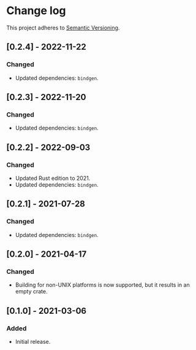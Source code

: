 # Change log

This project adheres to [Semantic Versioning](https://semver.org/spec/v2.0.0.html).

## [0.2.4] - 2022-11-22

### Changed

- Updated dependencies: `bindgen`.

## [0.2.3] - 2022-11-20

### Changed

- Updated dependencies: `bindgen`.

## [0.2.2] - 2022-09-03

### Changed

- Updated Rust edition to 2021.
- Updated dependencies: `bindgen`.

## [0.2.1] - 2021-07-28

### Changed

- Updated dependencies: `bindgen`.

## [0.2.0] - 2021-04-17

### Changed

- Building for non-UNIX platforms is now supported, but it results in
  an empty crate.

## [0.1.0] - 2021-03-06

### Added

- Initial release.
